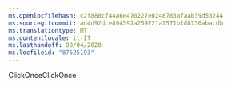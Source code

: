 ```yaml
---
ms.openlocfilehash: c2f888cf44a6e470227e0248783afaab39d53244
ms.sourcegitcommit: ad4d92dce894592a259721a1571b1d8736abacdb
ms.translationtype: MT
ms.contentlocale: it-IT
ms.lasthandoff: 08/04/2020
ms.locfileid: "87625193"
---
```

<span data-ttu-id="60983-101">ClickOnce</span><span class="sxs-lookup"><span data-stu-id="60983-101">ClickOnce</span></span>
